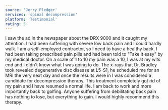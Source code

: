 ```yaml
---
source: 'Jerry Pledger'
services: 'spinal decompression'
platform: 'Testimonial'
rating: 5
---
```


I saw the ad in the newspaper about the DRX 9000 and it caught my attention. I had been suffering with severe low back pain and I could hardly walk. I am a self-employed contractor, so I need to have a healthy back. I had been taking prescribed pain pills and had been told to "Take it easy" by my medical doctor. On a scale of 1 to 10 my pain was a 10, I was at my wits end and I didn't know what I was going to do. The x-rays that Dr. Bradley took revealed degenerative disc disease at L5-S1, he scheduled me for an MRI the very next day and once the results were in I was considered a candidate for decompression therapy. This treatment completely got rid of my pain and I have resumed a normal life. I am back to work and more importantly back to golfing. Anyone suffering from debilitating back pain has nothing to lose, but everything to gain. I would highly recommend this therapy.
